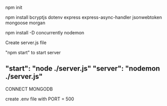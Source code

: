 npm init

npm install bcryptjs dotenv express express-async-handler jsonwebtoken mongoose morgan

npm install -D concurrently nodemon

Create server.js file

"npm start" to start server

"start": "node ./server.js"
"server": "nodemon ./server.js"
-----
CONNECT MONGODB

create .env file with PORT = 500




